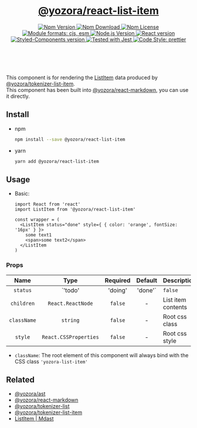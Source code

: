 <header>
  <h1 align="center">
    <a href="https://github.com/yozorajs/yozora-react/tree/main/packages/list-item#readme">@yozora/react-list-item</a>
  </h1>
  <div align="center">
    <a href="https://www.npmjs.com/package/@yozora/react-list-item">
      <img
        alt="Npm Version"
        src="https://img.shields.io/npm/v/@yozora/react-list-item.svg"
      />
    </a>
    <a href="https://www.npmjs.com/package/@yozora/react-list-item">
      <img
        alt="Npm Download"
        src="https://img.shields.io/npm/dm/@yozora/react-list-item.svg"
      />
    </a>
    <a href="https://www.npmjs.com/package/@yozora/react-list-item">
      <img
        alt="Npm License"
        src="https://img.shields.io/npm/l/@yozora/react-list-item.svg"
      />
    </a>
    <a href="#install">
      <img
        alt="Module formats: cjs, esm"
        src="https://img.shields.io/badge/module_formats-cjs%2C%20esm-green.svg"
      />
    </a>
    <a href="https://github.com/nodejs/node">
      <img
        alt="Node.js Version"
        src="https://img.shields.io/node/v/@yozora/react-list-item"
      />
    </a>
    <a href="https://github.com/facebook/react">
      <img
        alt="React version"
        src="https://img.shields.io/npm/dependency-version/@yozora/react-list-item/peer/react"
      />
    </a>
    <a href="https://github.com/styled-components/styled-components">
      <img
        alt="Styled-Components version"
        src="https://img.shields.io/npm/dependency-version/@yozora/react-blockquote/peer/styled-components"
      />
    </a>
    <a href="https://github.com/facebook/jest">
      <img
        alt="Tested with Jest"
        src="https://img.shields.io/badge/tested_with-jest-9c465e.svg"
      />
    </a>
    <a href="https://github.com/prettier/prettier">
      <img
        alt="Code Style: prettier"
        src="https://img.shields.io/badge/code_style-prettier-ff69b4.svg?style=flat-square"
      />
    </a>
  </div>
</header>
<br/>

This component is for rendering the [ListItem][@yozora/ast] data produced by
[@yozora/tokenizer-list-item][].\
This component has been built into [@yozora/react-markdown][], you can use it directly.


## Install

* npm

  ```bash
  npm install --save @yozora/react-list-item
  ```

* yarn

  ```bash
  yarn add @yozora/react-list-item
  ```

## Usage

* Basic:

  ```tsx
  import React from 'react'
  import ListItem from '@yozora/react-list-item'

  const wrapper = (
    <ListItem status="done" style={ { color: 'orange', fontSize: '16px' } }>
      some text1
      <span>some text2</span>
    </ListItem
  )
  ```

### Props

Name        | Type                    | Required  | Default | Description
:----------:|:-----------------------:|:---------:|:-------:|:-------------
`status`    | `'todo'|'doing'|'done'` | `false`   | -       | Status of TODO item
`children`  | `React.ReactNode`       | `false`   | -       | List item contents
`className` | `string`                | `false`   | -       | Root css class
`style`     | `React.CSSProperties`   | `false`   | -       | Root css style

* `className`: The root element of this component will always bind with the
  CSS class `'yozora-list-item'`


## Related

* [@yozora/ast][]
* [@yozora/react-markdown][]
* [@yozora/tokenizer-list][]
* [@yozora/tokenizer-list-item][]
* [ListItem | Mdast][mdast]


[@yozora/ast]: https://www.npmjs.com/package/@yozora/ast#listitem
[@yozora/react-markdown]: https://www.npmjs.com/package/@yozora/react-markdown
[@yozora/tokenizer-list]: https://www.npmjs.com/package/@yozora/tokenizer-list
[@yozora/tokenizer-list-item]: https://www.npmjs.com/package/@yozora/tokenizer-list-item
[mdast]: https://github.com/syntax-tree/mdast#listitem

